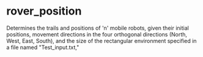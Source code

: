# rover_position
Determines the trails and positions of 'n' mobile robots, given their initial positions, movement directions in the four orthogonal directions (North, West, East, South), and the size of the rectangular environment specified in a file named "Test_input.txt," 
